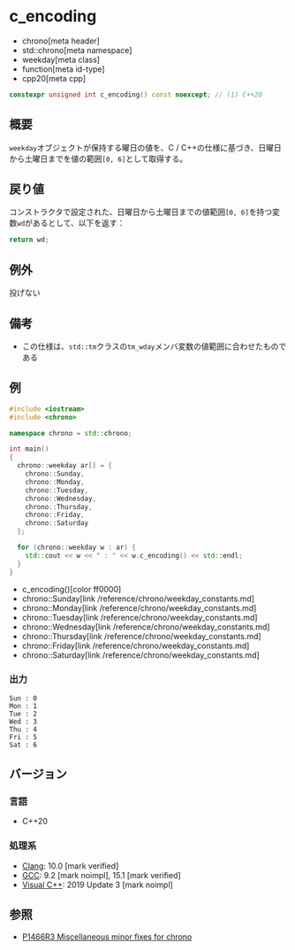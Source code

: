 # c_encoding
* chrono[meta header]
* std::chrono[meta namespace]
* weekday[meta class]
* function[meta id-type]
* cpp20[meta cpp]

```cpp
constexpr unsigned int c_encoding() const noexcept; // (1) C++20
```

## 概要
`weekday`オブジェクトが保持する曜日の値を、C / C++の仕様に基づき、日曜日から土曜日までを値の範囲`[0, 6]`として取得する。


## 戻り値
コンストラクタで設定された、日曜日から土曜日までの値範囲`[0, 6]`を持つ変数`wd`があるとして、以下を返す：

```cpp
return wd;
```


## 例外
投げない


## 備考
- この仕様は、`std::tm`クラスの`tm_wday`メンバ変数の値範囲に合わせたものである


## 例
```cpp example
#include <iostream>
#include <chrono>

namespace chrono = std::chrono;

int main()
{
  chrono::weekday ar[] = {
    chrono::Sunday,
    chrono::Monday,
    chrono::Tuesday,
    chrono::Wednesday,
    chrono::Thursday,
    chrono::Friday,
    chrono::Saturday
  };

  for (chrono::weekday w : ar) {
    std::cout << w << " : " << w.c_encoding() << std::endl;
  }
}
```
* c_encoding()[color ff0000]
* chrono::Sunday[link /reference/chrono/weekday_constants.md]
* chrono::Monday[link /reference/chrono/weekday_constants.md]
* chrono::Tuesday[link /reference/chrono/weekday_constants.md]
* chrono::Wednesday[link /reference/chrono/weekday_constants.md]
* chrono::Thursday[link /reference/chrono/weekday_constants.md]
* chrono::Friday[link /reference/chrono/weekday_constants.md]
* chrono::Saturday[link /reference/chrono/weekday_constants.md]

### 出力
```
Sun : 0
Mon : 1
Tue : 2
Wed : 3
Thu : 4
Fri : 5
Sat : 6
```

## バージョン
### 言語
- C++20

### 処理系
- [Clang](/implementation.md#clang): 10.0 [mark verified]
- [GCC](/implementation.md#gcc): 9.2 [mark noimpl], 15.1 [mark verified]
- [Visual C++](/implementation.md#visual_cpp): 2019 Update 3 [mark noimpl]


## 参照
- [P1466R3 Miscellaneous minor fixes for chrono](http://www.open-std.org/jtc1/sc22/wg21/docs/papers/2019/p1466r3.html)
